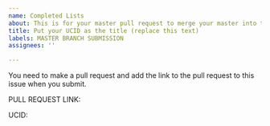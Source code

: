 ```yaml
---
name: Completed Lists
about: This is for your master pull request to merge your master into this repo.
title: Put your UCID as the title (replace this text)
labels: MASTER BRANCH SUBMISSION
assignees: ''

---
```


You need to make a pull request and add the link to the pull request to this issue when you submit.  

PULL REQUEST LINK:

UCID:
